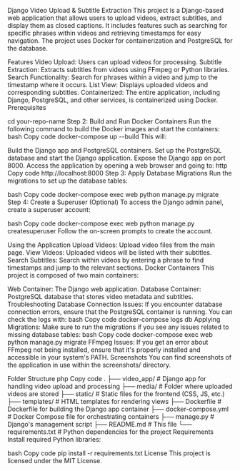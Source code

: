 Django Video Upload & Subtitle Extraction
This project is a Django-based web application that allows users to upload videos, extract subtitles, and display them as closed captions. It includes features such as searching for specific phrases within videos and retrieving timestamps for easy navigation. The project uses Docker for containerization and PostgreSQL for the database.

Features
Video Upload: Users can upload videos for processing.
Subtitle Extraction: Extracts subtitles from videos using FFmpeg or Python libraries.
Search Functionality: Search for phrases within a video and jump to the timestamp where it occurs.
List View: Displays uploaded videos and corresponding subtitles.
Containerized: The entire application, including Django, PostgreSQL, and other services, is containerized using Docker.
Prerequisites


cd your-repo-name
Step 2: Build and Run Docker Containers
Run the following command to build the Docker images and start the containers:
bash
Copy code
docker-compose up --build
This will:

Build the Django app and PostgreSQL containers.
Set up the PostgreSQL database and start the Django application.
Expose the Django app on port 8000.
Access the application by opening a web browser and going to:
http
Copy code
http://localhost:8000
Step 3: Apply Database Migrations
Run the migrations to set up the database tables:

bash
Copy code
docker-compose exec web python manage.py migrate
Step 4: Create a Superuser (Optional)
To access the Django admin panel, create a superuser account:

bash
Copy code
docker-compose exec web python manage.py createsuperuser
Follow the on-screen prompts to create the account.

Using the Application
Upload Videos: Upload video files from the main page.
View Videos: Uploaded videos will be listed with their subtitles.
Search Subtitles: Search within videos by entering a phrase to find timestamps and jump to the relevant sections.
Docker Containers
This project is composed of two main containers:

Web Container: The Django web application.
Database Container: PostgreSQL database that stores video metadata and subtitles.
Troubleshooting
Database Connection Issues: If you encounter database connection errors, ensure that the PostgreSQL container is running. You can check the logs with:
bash
Copy code
docker-compose logs db
Applying Migrations: Make sure to run the migrations if you see any issues related to missing database tables:
bash
Copy code
docker-compose exec web python manage.py migrate
FFmpeg Issues: If you get an error about FFmpeg not being installed, ensure that it's properly installed and accessible in your system's PATH.
Screenshots
You can find screenshots of the application in use within the screenshots/ directory.

Folder Structure
php
Copy code
.
├── video_app/                  # Django app for handling video upload and processing
├── media/                      # Folder where uploaded videos are stored
├── static/                     # Static files for the frontend (CSS, JS, etc.)
├── templates/                  # HTML templates for rendering views
├── Dockerfile                  # Dockerfile for building the Django app container
├── docker-compose.yml          # Docker Compose file for orchestrating containers
├── manage.py                   # Django's management script
├── README.md                   # This file
└── requirements.txt            # Python dependencies for the project
Requirements
Install required Python libraries:

bash
Copy code
pip install -r requirements.txt
License
This project is licensed under the MIT License.
